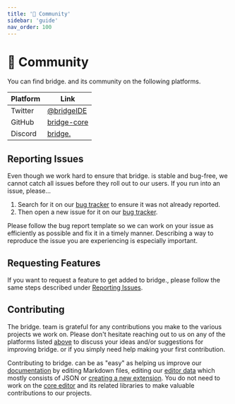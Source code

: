 ```yaml
---
title: '💬 Community'
sidebar: 'guide'
nav_order: 100
---
```


# 💬 Community

You can find bridge. and its community on the following platforms.

| Platform | Link                                           |
| -------- | ---------------------------------------------- |
| Twitter  | [@bridgeIDE](https://twitter.com/bridgeide)    |
| GitHub   | [bridge-core](https://github.com/bridge-core/) |
| Discord  | [bridge.](https://discord.gg/uj8K2S9)          |

## Reporting Issues

Even though we work hard to ensure that bridge. is stable and bug-free, we cannot catch all issues before they roll out to our users.
If you run into an issue, please...

1. Search for it on our [bug tracker](https://github.com/bridge-core/editor/issues) to ensure it was not already reported.
2. Then open a new issue for it on our [bug tracker](https://github.com/bridge-core/editor/issues/new/choose).

Please follow the bug report template so we can work on your issue as efficiently as possible and fix it in a timely manner. Describing a way to reproduce the issue you are experiencing is especially important.

## Requesting Features

If you want to request a feature to get added to bridge., please follow the same steps described under [Reporting Issues](#reporting-issues).

## Contributing

The bridge. team is grateful for any contributions you make to the various projects we work on.
Please don't hesitate reaching out to us on any of the platforms listed [above](#💬-community) to discuss your ideas and/or suggestions for improving bridge. or if you simply need help making your first contribution.

Contributing to bridge. can be as "easy" as helping us improve our [documentation](https://github.com/bridge-core/docs/) by editing Markdown files, editing our [editor data](https://github.com/bridge-core/editor-packages/) which mostly consists of JSON or [creating a new extension](/extensions/). You do not need to work on the [core editor](https://github.com/bridge-core/editor/) and its related libraries to make valuable contributions to our projects.
